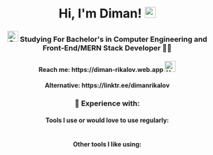 <h1 align="center">
    Hi, I'm Diman! <img src="https://raw.githubusercontent.com/Tarikul-Islam-Anik/Animated-Fluent-Emojis/master/Emojis/Hand%20gestures/Waving%20Hand.png" alt="Waving Hand" width="25" height="25" />
</h1>
<h3 align="center">
<img src="https://raw.githubusercontent.com/Tarikul-Islam-Anik/Animated-Fluent-Emojis/master/Emojis/Objects/Graduation%20Cap.png" alt="Graduation Cap" width="25" height="25" /> Studying For Bachelor's in Computer Engineering and Front-End/MERN Stack Developer 🧑‍💻 
</h3>
<h4 align="center">
    Reach me: 
    https://diman-rikalov.web.app
    <img src="https://raw.githubusercontent.com/Tarikul-Islam-Anik/Animated-Fluent-Emojis/master/Emojis/Hand%20gestures/Handshake.png" alt="Handshake" width="25" height="25" />
</h4>

<h4 align="center">
   Alternative: https://linktr.ee/dimanrikalov
</h4>

<h3 align="center">
    📕
    Experience with:
</h3>
<h4 align="center">
    Tools I use or would love to use regularly:
</h4>
<div align="center">
    <img src="https://skillicons.dev/icons?i=js,html,css,react,ts,express,nodejs,mongodb" alt="">
</div>
<h4 align="center">
    Other tools I like using:
</h4>
<div align="center">
    <img src="https://skillicons.dev/icons?i=c,cpp,angular,firebase,git,ps,docker" alt="">
</div>
